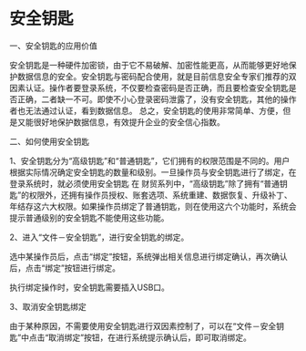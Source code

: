 # 安全钥匙<Badge text="工贸T系列"> </Badge>
一、安全钥匙的应用价值

安全钥匙是一种硬件加密锁，由于它不易破解、加密性能更高，从而能够更好地保护数据信息的安全。安全钥匙与密码配合使用，就是目前信息安全专家们推荐的双因素认证。操作者要登录系统，不仅要检查密码是否正确，而且要检查安全钥匙是否正确，二者缺一不可。即使不小心登录密码泄露了，没有安全钥匙，其他的操作者也无法通过认证，看到数据信息。    总之，安全钥匙的使用非常简单、方便，但是又能很好地保护数据信息，有效提升企业的安全信心指数。

二、如何使用安全钥匙

1、安全钥匙分为“高级钥匙”和“普通钥匙”，它们拥有的权限范围是不同的。用户根据实际情况确定安全钥匙的数量和级别。一旦操作员与安全钥匙进行了绑定，在登录系统时，就必须使用安全钥匙
在 财贸系列中，“高级钥匙”除了拥有“普通钥匙”的权限外，还拥有操作员授权、账套选项、系统重建、数据恢复、升级补丁、年结存这六大权限。如果操作员绑定了普通钥匙，则在使用这六个功能时，系统会提示普通级别的安全钥匙不能使用这些功能。

2、进入“文件－安全钥匙”，进行安全钥匙的绑定。

选中某操作员后，点击“绑定”按钮，系统弹出相关信息进行绑定确认，再次确认后，点击“绑定”按钮进行绑定。

执行绑定操作时，安全钥匙需要插入USB口。

3、取消安全钥匙绑定

由于某种原因，不需要使用安全钥匙进行双因素控制了，可以在“文件－安全钥匙”中点击“取消绑定”按钮，在进行系统提示确认后，即可取消绑定。